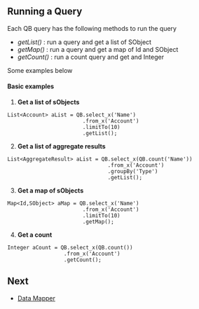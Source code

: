 ## Running a Query

Each QB query has the following methods to run the query

* _getList()_  : run a query and get a list of SObject
* _getMap()_ : run a query and get a map of Id and SObject 
* _getCount()_ : run a count query and get and Integer

Some examples below 

#### Basic examples

1. **Get a list of sObjects**

  ```apex
  List<Account> aList = QB.select_x('Name')
                          .from_x('Account')
                          .limitTo(10)
                          .getList();
  ```

2. **Get a list of aggregate results**

  ```apex
  List<AggregateResult> aList = QB.select_x(QB.count('Name'))
                                  .from_x('Account')
                                  .groupBy('Type')
                                  .getList();
  ```
  
3. **Get a map of sObjects**

  ```apex
  Map<Id,SObject> aMap = QB.select_x('Name')
                          .from_x('Account')
                          .limitTo(10)
                          .getMap();
  ```

4. **Get a count**

  ```apex
  Integer aCount = QB.select_x(QB.count())
                    .from_x('Account')
                    .getCount();
  ```

## Next

* [Data Mapper](../DM.md) 
